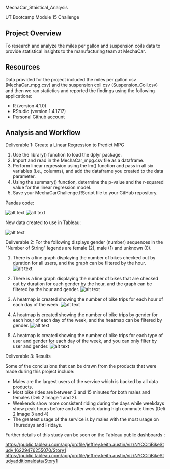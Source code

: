 MechaCar_Staistical_Analysis

UT Bootcamp Module 15 Challenge

## Project Overview
To research and analyze the miles per gallon and suspension coils data to provide statistical insights to the manufacturing team at MechaCar.

## Resources
Data provided for the project included the miles per gallon csv (MechaCar_mpg.csv) and the suspension coil csv (Suspension_Coil.csv) and then we ran statictics and reported the findings using the following applications:
- R (version 4.1.0)
- RStudio (version 1.4.1717)
- Personal Github account

## Analysis and Workflow 
Deliverable 1: Create a Linear Regression to Predict MPG
1. Use the library() function to load the dplyr package.
2. Import and read in the MechaCar_mpg.csv file as a dataframe.
3. Perform linear regression using the lm() function and pass in all six variables (i.e., columns), and add the dataframe you created to the data parameter.
4. Using the summary() function, determine the p-value and the r-squared value for the linear regression model.
5. Save your MechaCarChallenge.RScript file to your GitHub repository. 

Pandas code:

![alt text](https://github.com/austin020269/biksharing/blob/main/CH1_Deli1.PNG)
![alt text](https://github.com/austin020269/biksharing/blob/main/CH1_Deli1_2.PNG)

New data created to use in Tableau:

![alt text](https://github.com/austin020269/biksharing/blob/main/Cleaned_data_Aug_2019.PNG)

Deliverable 2:  For the following displays gender (number) sequences in the "Number of String" legends are female (2), male (1) and unknown (0).
1. There is a line graph displaying the number of bikes checked out by duration for all users, and the graph can be filtered by the hour.
![alt text](https://github.com/austin020269/biksharing/blob/main/Deli2_1.PNG)

2. There is a line graph displaying the number of bikes that are checked out by duration for each gender by the hour, and the graph can be filtered by the hour and gender.
![alt text](https://github.com/austin020269/biksharing/blob/main/Deli2_2.PNG)

3. A heatmap is created showing the number of bike trips for each hour of each day of the week.
![alt text](https://github.com/austin020269/biksharing/blob/main/Deli2_3.PNG)

4. A heatmap is created showing the number of bike trips by gender for each hour of each day of the week, and the heatmap can be filtered by gender.
![alt text](https://github.com/austin020269/biksharing/blob/main/Deli2_4.PNG)

5. A heatmap is created showing the number of bike trips for each type of user and gender for each day of the week, and you can only filter by user and gender.
![alt text](https://github.com/austin020269/biksharing/blob/main/Deli2_5.PNG)

Deliverable 3: Results

Some of the conclusions that can be drawn from the products that were made during this project include:

- Males are the largest users of the service which is backed by all data products.
- Most bike rides are between 3 and 15 minutes for both males and females (Deli 2 Image 1 and 2).
- Weekends show more consistent riding during the days while weekdays show peak hours before and after work during high commute times (Deli 2 Image 3 and 4)
- The greatest usage of the service is by males with the most usage on Thursdays and Fridays.

Further details of this study can be seen on the Tableau public dashboards : 

https://public.tableau.com/app/profile/jeffrey.keith.austin/viz/NYCCitiBikeStudy_16229476255070/Story1
https://public.tableau.com/app/profile/jeffrey.keith.austin/viz/NYCCitiBikeStudyadditionaldata/Story1

